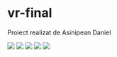# vr-final

Proiect realizat de Asinipean Daniel

<img src="../assets/img/1.JPG">
<img src="../assets/img/2.JPG">
<img src="../assets/img/3.JPG">
<img src="../assets/img/4.JPG">
<img src="../assets/img/5.JPG">